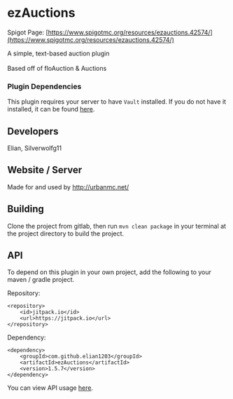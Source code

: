 # ezAuctions
Spigot Page: [https://www.spigotmc.org/resources/ezauctions.42574/](https://www.spigotmc.org/resources/ezauctions.42574/)

A simple, text-based auction plugin <br> <br>
Based off of floAuction & Auctions <br>

### Plugin Dependencies
This plugin requires your server to have `Vault` installed. If you do not have it installed, it can be found 
[here](https://www.spigotmc.org/resources/vault.34315/).

## Developers
Elian, Silverwolfg11

## Website / Server
Made for and used by http://urbanmc.net/

## Building
Clone the project from gitlab, then run `mvn clean package` in your terminal at the project directory to build the project.

## API
To depend on this plugin in your own project, add the following to your maven / gradle project.

Repository:
```
<repository>
    <id>jitpack.io</id>
    <url>https://jitpack.io</url>
</repository>
```
Dependency:
```
<dependency>
    <groupId>com.github.elian1203</groupId>
    <artifactId>ezAuctions</artifactId>
    <version>1.5.7</version>
</dependency>
```
You can view API usage [here](https://gitlab.com/elian1203/ezAuctions/-/wikis/api).
